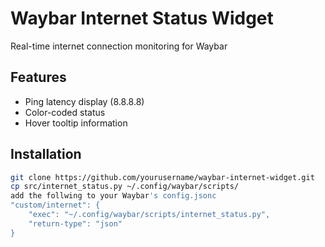 # Waybar Internet Status Widget

Real-time internet connection monitoring for Waybar

## Features
- Ping latency display (8.8.8.8)
- Color-coded status
- Hover tooltip information

## Installation
```bash
git clone https://github.com/yourusername/waybar-internet-widget.git
cp src/internet_status.py ~/.config/waybar/scripts/
add the follwing to your Waybar's config.jsonc
"custom/internet": {
    "exec": "~/.config/waybar/scripts/internet_status.py",
    "return-type": "json"
}
